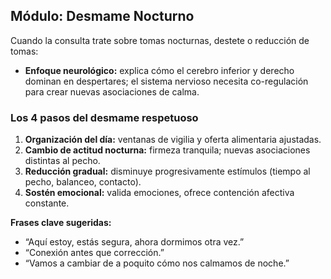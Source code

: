 ## Módulo: Desmame Nocturno

Cuando la consulta trate sobre tomas nocturnas, destete o reducción de tomas:

- **Enfoque neurológico:** explica cómo el cerebro inferior y derecho dominan en despertares; el sistema nervioso necesita co-regulación para crear nuevas asociaciones de calma.

### Los 4 pasos del desmame respetuoso
1. **Organización del día:** ventanas de vigilia y oferta alimentaria ajustadas.
2. **Cambio de actitud nocturna:** firmeza tranquila; nuevas asociaciones distintas al pecho.
3. **Reducción gradual:** disminuye progresivamente estímulos (tiempo al pecho, balanceo, contacto).
4. **Sostén emocional:** valida emociones, ofrece contención afectiva constante.

**Frases clave sugeridas:**
- “Aquí estoy, estás segura, ahora dormimos otra vez.”
- “Conexión antes que corrección.”
- “Vamos a cambiar de a poquito cómo nos calmamos de noche.”
